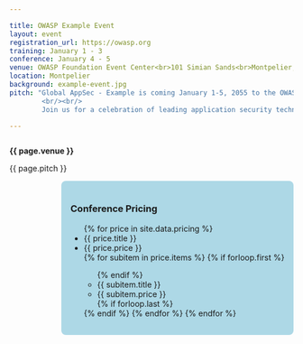 ```yaml
---

title: OWASP Example Event
layout: event
registration_url: https://owasp.org
training: January 1 - 3
conference: January 4 - 5
venue: OWASP Foundation Event Center<br>101 Simian Sands<br>Montpelier, VT
location: Montpelier
background: example-event.jpg
pitch: "Global AppSec - Example is coming January 1-5, 2055 to the OWASP Foundation Convention Center in Montpelier. Designed for private and public sector infosec professionals,         the OWASP three day training and two day conference equips developers, defenders, and advocates to build a more secure web.
        <br/><br/>
        Join us for a celebration of leading application security technologies, speakers, prospects, and community, in a unique event that will build on everything you already know to expect from an OWASP Global Conference."

---
```


<!-- rebuild 04 -->
<div style="float:left;max-width:70%;">
        
**{{ page.venue }}**

{{ page.pitch }}

</div>

<div style="float:right;background-color:lightblue;border-radius: 8px;padding:16px;">
        
<h3>Conference Pricing</h3>

<ul>
{% for price in site.data.pricing %}
<li class='evnt-price-title'>{{ price.title }}</li><li class='evnt-price'>{{ price.price }}</li>
{% for subitem in price.items %}
{% if forloop.first %}<ul>{% endif %}
<li class='evnt-price-title'>{{ subitem.title }}</li><li class='evnt-price'>{{ subitem.price }}</li>
{% if forloop.last %}</ul>{% endif %}
{% endfor %}
{% endfor %}
</ul>

</div>
